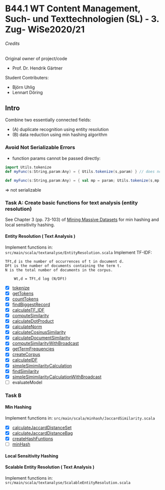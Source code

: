 # B44.1 WT Content Management, Such- und Texttechnologien (SL) - 3. Zug- WiSe2020/21

###### Credits
Original owner of project/code 
- Prof. Dr. Hendrik Gärtner

Student Contributers: 
- Björn Uhlig  
- Lennart Döring

## Intro
Combine two essentially connected fields:  
- (A) duplicate recognition using entity resolution
- (B) data reduction using min hashing algorithm 

### Avoid Not Serializable Errors

- function params cannot be passed directly: 
```Scala
import Utils.tokenize
def myFunc(s:String,param:Any) = { Utils.tokenize(s,param) } // does not work

def myFunc(s:String,param:Any) = { val mp = param; Utils.tokenize(s,mp) } // does work
```
 => not serializable

### Task A: Create basic functions for text analysis (entity resolution) 
See Chapter 3 (pp. 73-103) of [Mining Massive Datasets](http://infolab.stanford.edu/~ullman/mmds/book.pdf) for min hashing and local sensitivity hashing.


#### Entity Resolution ( Text Analysis )
Implement functions in: `src/main/scala/textanalyse/EntityResolution.scala`
Implement TF-IDF: 
```
TFt,d is the number of occurrences of t in document d.
DFt is the number of documents containing the term t.
N is the total number of documents in the corpus.

    Wt,d = TFt,d log (N/DFt)
```
- [x] [tokenize](./src/main/scala/textanalyse/EntityResolution.scala#L153) 
- [x] [getTokens](./src/main/scala/textanalyse/EntityResolution.scala#L23) 
- [x] [countTokens](./src/main/scala/textanalyse/EntityResolution.scala#L34) 
- [x] [findBiggestRecord](./src/main/scala/textanalyse/EntityResolution.scala#L44)
- [x] [calculateTF_IDF](./src/main/scala/textanalyse/EntityResolution.scala#L185)
- [x] [computeSimilarity](./src/main/scala/textanalyse/EntityResolution.scala#L175)
- [x] [calculateDotProduct](./src/main/scala/textanalyse/EntityResolution.scala#L195)
- [x] [calculateNorm](./src/main/scala/textanalyse/EntityResolution.scala#L203)
- [x] [calculateCosinusSimilarity](./src/main/scala/textanalyse/EntityResolution.scala#L211)
- [x] [calculateDocumentSimilarity](./src/main/scala/textanalyse/EntityResolution.scala#L228)
- [x] [computeSimilarityWithBroadcast](./src/main/scala/textanalyse/EntityResolution.scala#L240)
- [x] [getTermFrequencies](./src/main/scala/textanalyse/EntityResolution.scala#L165)
- [x] [createCorpus](./src/main/scala/textanalyse/EntityResolution.scala#L52)
- [x] [calculateIDF](./src/main/scala/textanalyse/EntityResolution.scala#L62)
- [x] [simpleSimimilarityCalculation](./src/main/scala/textanalyse/EntityResolution.scala#L103)
- [x] [findSimilarity](./src/main/scala/textanalyse/EntityResolution.scala#L114)
- [x] [simpleSimimilarityCalculationWithBroadcast](./src/main/scala/textanalyse/EntityResolution.scala#L122)
- [ ] evaluateModel

### Task B

#### Min Hashing
Implement functions in: `src/main/scala/minhash/JaccardSimilarity.scala`
- [x] [calculateJaccardDistanceSet](./src/main/scala/minhash/JaccardSimilarity.scala#L14) 
- [x] [calculateJaccardDistanceBag](./src/main/scala/minhash/JaccardSimilarity.scala#L26) 
- [x] [createHashFuntions](./src/main/scala/minhash/JaccardSimilarity.scala#L47) 
- [ ] [minHash](./src/main/scala/minhash/JaccardSimilarity.scala#L79)

#### Local Sensitivity Hashing 

#### Scalable Entity Resolution ( Text Analysis )
Implement functions in: `src/main/scala/textanalyse/ScalableEntityResolution.scala`
